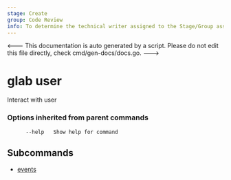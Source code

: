```yaml
---
stage: Create
group: Code Review
info: To determine the technical writer assigned to the Stage/Group associated with this page, see https://about.gitlab.com/handbook/product/ux/technical-writing/#assignments
---
```


<---
This documentation is auto generated by a script.
Please do not edit this file directly, check cmd/gen-docs/docs.go.
--->

# glab user

Interact with user

### Options inherited from parent commands

```plaintext
      --help   Show help for command
```

## Subcommands

- [events](events.md)

